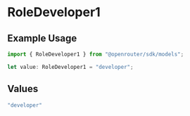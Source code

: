 # RoleDeveloper1

## Example Usage

```typescript
import { RoleDeveloper1 } from "@openrouter/sdk/models";

let value: RoleDeveloper1 = "developer";
```

## Values

```typescript
"developer"
```